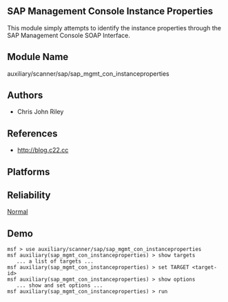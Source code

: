 ## SAP Management Console Instance Properties

This module simply attempts to identify the instance 
properties through the SAP Management Console SOAP 
Interface.


## Module Name
auxiliary/scanner/sap/sap_mgmt_con_instanceproperties

## Authors
* Chris John Riley


## References
* http://blog.c22.cc




## Platforms


## Reliability
[Normal](https://github.com/rapid7/metasploit-framework/wiki/Exploit-Ranking)

## Demo

```
msf > use auxiliary/scanner/sap/sap_mgmt_con_instanceproperties
msf auxiliary(sap_mgmt_con_instanceproperties) > show targets
   ... a list of targets ...
msf auxiliary(sap_mgmt_con_instanceproperties) > set TARGET <target-id>
msf auxiliary(sap_mgmt_con_instanceproperties) > show options
   ... show and set options ...
msf auxiliary(sap_mgmt_con_instanceproperties) > run
```
    
    